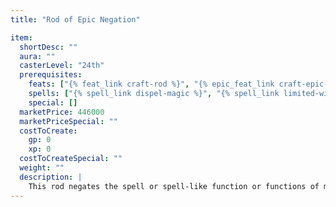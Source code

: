 ```yaml
---
title: "Rod of Epic Negation"

item:
  shortDesc: ""
  aura: ""
  casterLevel: "24th"
  prerequisites:
    feats: ["{% feat_link craft-rod %}", "{% epic_feat_link craft-epic-rod %}"]
    spells: ["{% spell_link dispel-magic %}", "{% spell_link limited-wish %} or {% spell_link miracle %}"]
    special: []
  marketPrice: 446000
  marketPriceSpecial: ""
  costToCreate:
    gp: 0
    xp: 0
  costToCreateSpecial: ""
  weight: ""
  description: |
    This rod negates the spell or spell-like function or functions of magic items, including epic magic items (but not artifacts). The wielder points the rod at the magic item, and a beam shoots forth to touch the target device, attacking as a ray (a ranged touch attack). The ray negates any currently active item function and has a 75% chance to negate any other spell or spell-like functions of that device, regardless of the level or power of the functions, for 2d4 rounds. To negate instantaneous effects, the rod wielder needs to have readied an action. The target item gets no saving throw or means to resist this effect. The rod can function three times per day.
---
```

